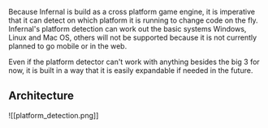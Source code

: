 Because Infernal is build as a cross platform game engine, it is imperative that it can detect on which platform it is running to change code on the fly. Infernal's platform detection can work out the basic systems Windows, Linux and Mac OS, others will not be supported because it is not currently planned to go mobile or in the web.

Even if the platform detector can't work with anything besides the big 3 for now, it is built in a way that it is easily expandable if needed in the future.

## Architecture
![[platform_detection.png]]
